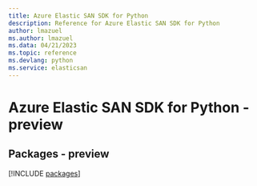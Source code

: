 ```yaml
---
title: Azure Elastic SAN SDK for Python
description: Reference for Azure Elastic SAN SDK for Python
author: lmazuel
ms.author: lmazuel
ms.data: 04/21/2023
ms.topic: reference
ms.devlang: python
ms.service: elasticsan
---
```

# Azure Elastic SAN SDK for Python - preview
## Packages - preview
[!INCLUDE [packages](elastic-san-index.md)]